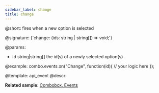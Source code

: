 ```yaml
---
sidebar_label: change
title: change
---          
```


@short: fires when a new option is selected

@signature: {'change: (ids: string | string[]) => void;'}

@params:
- id 		string|string[] 		the id(s) of a newly selected option(s)

@example:
combo.events.on("Change", function(id){
    // your logic here
});


@template: api_event
@descr:


**Related sample**: [Combobox. Events](https://snippet.dhtmlx.com/n70eqx5l)
